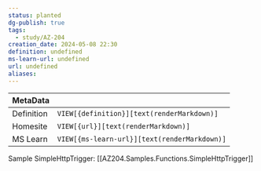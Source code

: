 ```yaml
---
status: planted
dg-publish: true
tags:
  - study/AZ-204
creation_date: 2024-05-08 22:30
definition: undefined
ms-learn-url: undefined
url: undefined
aliases:
---
```


| MetaData   |                                              |
| ---------- | -------------------------------------------- |
| Definition | `VIEW[{definition}][text(renderMarkdown)]`   |
| Homesite   | `VIEW[{url}][text(renderMarkdown)]`          |
| MS Learn   | `VIEW[{ms-learn-url}][text(renderMarkdown)]` |

Sample SimpleHttpTrigger: [[AZ204.Samples.Functions.SimpleHttpTrigger]]
